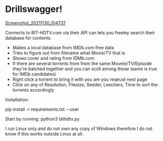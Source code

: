 # Drillswagger!

[Screenshot_20211130_104737](https://user-images.githubusercontent.com/59517785/144024122-a056d8c2-015c-41d8-8294-b2c334360fb4.png)

Connects to BIT-HDTV.com via their API can lets you freeley search their database for contents.

* Makes a local database from IMDb.com free data
* Tries to figure out from filename what Movie/TV that is
* Shows cover and rating from IDMb.com
* If there are several torrents from from the same Moveie/TV/Episode they're batched together and you can scoll among those (same is true for IMDb candidates)
* Right click a torrent to bring it with you are you reqeust next page
* Click on any of Resolution, Filesize, Seeder, Leechers, Time to sort the torrents accordingly

Installation:

pip install -r requirements.txt --user

Start by running: python3 bithdtv.py

I run Linux only and do not own any copy of Windows therefore I do not know if this works outside Linux at all.

